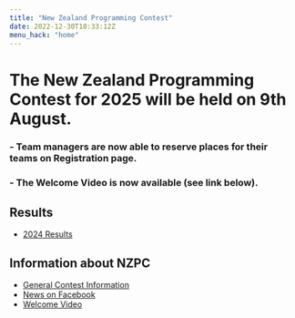 ```yaml
---
title: "New Zealand Programming Contest"
date: 2022-12-30T10:33:12Z
menu_hack: "home"
---
```

# The New Zealand Programming Contest for 2025 will be held on 9th August.
### - Team managers are now able to reserve places for their teams on Registration page.
### - The Welcome Video is now available (see link below).

## Results
* [2024 Results](/results/2024/) 

## Information about NZPC

* [General Contest Information](/about/)
* [News on Facebook](https://www.facebook.com/groups/625379865871965)
* [Welcome Video](https://youtu.be/lFFq-GCwzDE)
